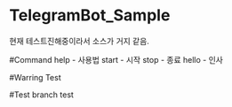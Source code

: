 # TelegramBot_Sample
현재 테스트진해중이라서 소스가 거지 같음.



#Command
help - 사용법
start - 시작
stop - 종료
hello - 인사


#Warring
Test

#Test
branch test